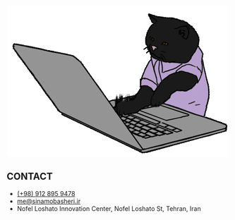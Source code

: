 <p align="center">
  <img src="./cat.gif">

## CONTACT
- [(+98) 912 895 9478](tel:+989128959478)
- [me@sinamobasheri.ir](mailto:me@sinamobasheri.ir)
- Nofel Loshato Innovation Center, Nofel Loshato St, Tehran, Iran

